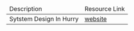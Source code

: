 <table>
  <thead>
    <td>Description</td>
    <td>Resource Link</td>
  </thead>
  <tbody>
    <tr>
      <td>Sytstem Design In Hurry</td>
      <td><a href="https://www.hellointerview.com/learn/system-design/in-a-hurry/introduction" target="_blank">website</a></td>
    </tr>
  </tbody>
</table>
